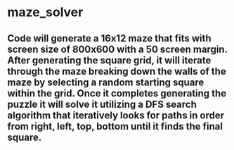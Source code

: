 # maze_solver

## Code will generate a 16x12 maze that fits with screen size of 800x600 with a 50 screen margin. After generating the square grid, it will iterate through the maze breaking down the walls of the maze by selecting a random starting square within the grid. Once it completes generating the puzzle it will solve it utilizing a DFS search algorithm that iteratively looks for paths in order from right, left, top, bottom until it finds the final square.